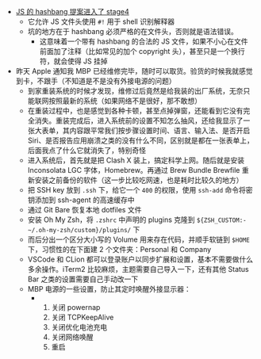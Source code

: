 - [JS 的 hashbang 提案进入了 stage4](https://www.zhihu.com/pin/1533321057531912192)
	- 它允许 JS 文件头使用 `#!` 用于 shell 识别解释器
	- 坑的地方在于 hashbang 必须严格的在文件头，否则就是语法错误。
		- 这意味着一个带有 hashbang 的合法的 JS 文件，如果不小心在文件前面加了注释（比如常见的加个 copyright 头），甚至只是一个换行符，就会使得 JS 挂掉
- 昨天 Apple 通知我 MBP 已经维修完毕，随时可以取货。验货的时候我就感觉到卡，不跟手（不知道是不是没有外接电源的问题）
	- 到家重装系统的时候才发现，维修过后竟然是给我装的出厂系统，无奈只能联网按照最新的系统（如果网络不是很好，那不敢想）
	- 在重装过程中，也是感觉到各种卡顿，甚至点掉弹窗，还能看到它没有完全消失。重装完成后，进入系统前的设置不知怎么抽风，还给我显示了一张大表单，其内容跟平常我们按步骤设置时间、语言、输入法、是否开启 Siri、是否报告应用崩溃之类的没有什么不同，区别就是都在一张表单上，后面我点了什么它就消失了，特别奇怪
	- 进入系统后，首先就是把 Clash X 装上，搞定科学上网。随后就是安装 Inconsolata LGC 字体，Homebrew。再通过 Brew Bundle Brewfile 重新安装之前备份的软件（这一步比较吃网速，也是耗时比较久的地方）
	- 把 SSH key 放到 `.ssh` 下，给它一个 `400` 的权限，使用 `ssh-add` 命令将密钥添加到 ssh-agent 的高速缓存中
	- 通过 Git Bare 恢复本地 dotfiles 文件
	- 安装 Oh My Zsh，将 `.zshrc` 中声明的 plugins 克隆到 `${ZSH_CUSTOM:-~/.oh-my-zsh/custom}/plugins/` 下
	- 而后分出一个区分大小写的 Volume 用来存在代码，并顺手软链到 `$HOME` 下，习惯性的在下面建 2 个文件夹：Personal 和 Company
	- VSCode 和 CLion 都可以登录账户以同步扩展和设置，基本不需要做什么多余操作。iTerm2 比较麻烦，主题需要自己导入一下，还有其他 Status Bar 之类的设置需要自己手动改一下
	- MBP 电源的一些设置，防止其定时唤醒外接显示器：
		- 1. 关闭 powernap
		  2. 关闭 TCPKeepAlive
		  3. 关闭优化电池充电
		  4. 关闭网络唤醒
		  5. 重启